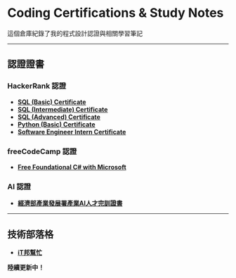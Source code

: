 # Coding Certifications & Study Notes

這個倉庫紀錄了我的程式設計認證與相關學習筆記

---

## 認證證書

### HackerRank 認證
- **[SQL (Basic) Certificate](https://www.hackerrank.com/certificates/0255576b6174)**
- **[SQL (Intermediate) Certificate](https://www.hackerrank.com/certificates/135b48c959b0)**
- **[SQL (Advanced) Certificate](https://www.hackerrank.com/certificates/5b14424385ac)**
- **[Python (Basic) Certificate](https://www.hackerrank.com/certificates/a56fd44b5ea9)**
- **[Software Engineer Intern Certificate](https://www.hackerrank.com/certificates/052efa001d2b)**

### freeCodeCamp 認證
- **[Free Foundational C# with Microsoft](https://www.freecodecamp.org/certification/zoelinsg/foundational-c-sharp-with-microsoft)**

### AI 認證
- **[經濟部產業發展署產業AI人才完訓證書](https://github.com/zoelinsg/Coding-Certifications/blob/main/Other/%E7%B6%93%E6%BF%9F%E9%83%A8%E7%94%A2%E6%A5%AD%E7%99%BC%E5%B1%95%E7%BD%B2%E7%94%A2%E6%A5%ADAI%E4%BA%BA%E6%89%8D%E5%AE%8C%E8%A8%93%E8%AD%89%E6%9B%B8.pdf)**

---

## 技術部落格
- **[iT邦幫忙](https://ithelp.ithome.com.tw/users/20169048)**


**陸續更新中！** 
